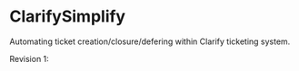 # ClarifySimplify

Automating ticket creation/closure/defering within Clarify ticketing system.

Revision 1:


